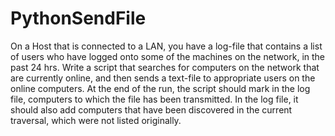 # PythonSendFile

On a Host that is connected to a LAN, 
you have a log-file that contains a list of users
who have logged onto some of the machines on the network, 
in the past 24 hrs. Write a script that searches for 
computers on the network that are currently online, 
and then sends a text-file to appropriate users on 
the online computers. At the end of the run, 
the script should mark in the log file, computers
to which the file has been transmitted. In the log file, 
it should also add computers that have been discovered 
in the current traversal, which were not listed originally.
